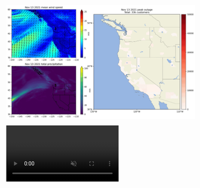 <img src="ar_outage_2021-11.gif" alt="This GIF appears to be missing" loop=1000>

<video muted loop preload="auto" autoPlay playsInline src="ar_outage_2021-11.gif"></video>
